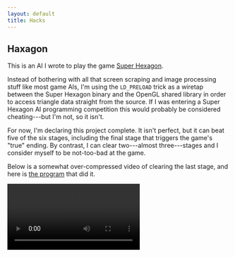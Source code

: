 ```yaml
---
layout: default
title: Hacks
---
```


## Haxagon

This is an AI I wrote to play the game [Super Hexagon](http://superhexagon.com/).

Instead of bothering with all that screen scraping and image processing stuff like most game AIs, I'm using the `LD_PRELOAD` trick as a wiretap between the Super Hexagon binary and the OpenGL shared library in order to access triangle data straight from the source. If I was entering a Super Hexagon AI programming competition this would probably be considered cheating---but I'm not, so it isn't.

For now, I'm declaring this project complete. It isn't perfect, but it can beat five of the six stages, including the final stage that triggers the game's "true" ending. By contrast, I can clear two---almost three---stages and I consider myself to be not-too-bad at the game.

Below is a somewhat over-compressed video of clearing the last stage, and here is [the program](http://github.com/rcbuchanan/haxagon) that did it.

<video controls>
  <source src="/uploads/win.webm" type="video/webm">
  An webm video should be here instead of this text.
</video>
